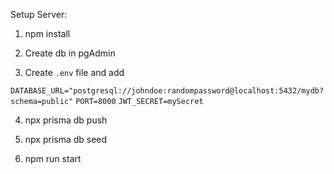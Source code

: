 Setup Server:

1. npm install

2. Create db in pgAdmin

3. Create `.env` file and add

`DATABASE_URL="postgresql://johndoe:randompassword@localhost:5432/mydb?schema=public"`
`PORT=8000`
`JWT_SECRET=mySecret`

4. npx prisma db push

5. npx prisma db seed

6. npm run start
